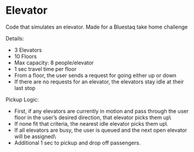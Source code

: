 # Elevator

Code that simulates an elevator.
Made for a Bluestaq take home challenge

Details:
- 3 Elevators
- 10 Floors
- Max capacity: 8 people/elevator
- 1 sec travel time per floor
- From a floor, the user sends a request for going either up or down
- If there are no requests for an elevator, the elevators stay idle at their last stop

Pickup Logic:
- First, if any elevators are currently in motion and pass through the user floor in the user’s desired direction, that elevator picks them up\
- If none fit that criteria, the nearest idle elevator picks them up\
- If all elevators are busy, the user is queued and the next open elevator will be assigned\
- Additional 1 sec to pickup and drop off passengers.
